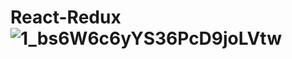 # React-Redux![1_bs6W6c6yYS36PcD9joLVtw](https://user-images.githubusercontent.com/61664827/135834853-f2a19c66-1714-4162-95cb-022da92ba017.png)
